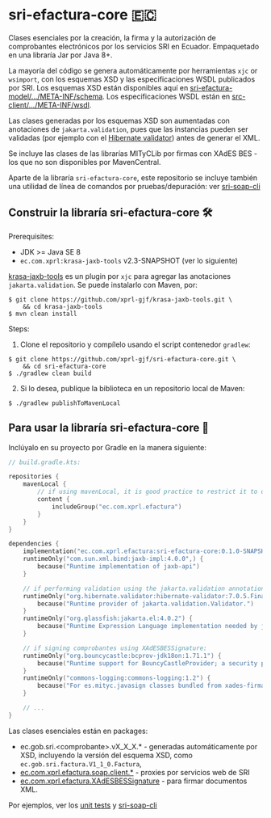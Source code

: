# sri-efactura-core :ecuador:

Clases esenciales por la creación, la firma y la autorización de comprobantes electrónicos por los
servicios SRI en Ecuador. Empaquetado en una libraría Jar por Java 8+.

La mayoría del código se genera automáticamente por herramientas `xjc` or `wsimport`, con
los esquemas XSD y las especificaciones WSDL publicados por SRI.
Los esquemas XSD están disponibles aquí en [sri-efactura-model/.../META-INF/schema](sri-efactura-model/src/main/sri/META-INF/schema).
Los especificaciones WSDL están en [src-client/.../META-INF/wsdl](sri-client/src/main/resources/META-INF/wsdl).

Las clases generadas por los esquemas XSD son aumentadas con anotaciones de `jakarta.validation`, pues que las
instancias pueden ser validadas (por ejemplo con el [Hibernate validator](https://hibernate.org/validator/documentation/getting-started/))
antes de generar el XML.

Se incluye las clases de las librarías MITyCLib por firmas con XAdES BES -
los que no son disponibles por MavenCentral.

Aparte de la libraría `sri-efactura-core`, este repositorio se incluye también una utilidad de
línea de comandos por pruebas/depuración: ver [sri-soap-cli](sri-soap-cli)


## Construir la libraría sri-efactura-core :hammer_and_wrench:

Prerequisites:
- JDK >= Java SE 8
- `ec.com.xprl:krasa-jaxb-tools` v2.3-SNAPSHOT (ver lo siguiente)

[krasa-jaxb-tools](https://github.com/xprl-gjf/krasa-jaxb-tools) es un plugin por `xjc` para
agregar las anotaciones `jakarta.validation`. Se puede instalarlo con Maven, por:

```console
$ git clone https://github.com/xprl-gjf/krasa-jaxb-tools.git \
    && cd krasa-jaxb-tools
$ mvn clean install
```

Steps:
1) Clone el repositorio y compílelo usando el script contenedor `gradlew`:
```console
$ git clone https://github.com/xprl-gjf/sri-efactura-core.git \
    && cd sri-efactura-core
$ ./gradlew clean build
```

2) Si lo desea, publique la biblioteca en un repositorio local de Maven:
```console
$ ./gradlew publishToMavenLocal
```

## Para usar la libraría sri-efactura-core :jigsaw:

Inclúyalo en su proyecto por Gradle en la manera siguiente:

```kotlin
// build.gradle.kts:

repositories {
    mavenLocal {
        // if using mavenLocal, it is good practice to restrict it to only specific libs/groups
        content {
            includeGroup("ec.com.xprl.efactura")
        }
    }
}

dependencies {
    implementation("ec.com.xprl.efactura:sri-efactura-core:0.1.0-SNAPSHOT")
    runtimeOnly("com.sun.xml.bind:jaxb-impl:4.0.0",) {
        because("Runtime implementation of jaxb-api")
    }

    // if performing validation using the jakarta.validation annotations:
    runtimeOnly("org.hibernate.validator:hibernate-validator:7.0.5.Final") {
        because("Runtime provider of jakarta.validation.Validator.")
    }
    runtimeOnly("org.glassfish:jakarta.el:4.0.2") {
        because("Runtime Expression Language implementation needed by jakarta.validation.Validator.")
    }

    // if signing comprobantes using XAdESBESSignature: 
    runtimeOnly("org.bouncycastle:bcprov-jdk18on:1.71.1") {
        because("Runtime support for BouncyCastleProvider; a security provider with support for PKCS12, for xades-firma")
    }
    runtimeOnly("commons-logging:commons-logging:1.2") {
        because("For es.mityc.javasign classes bundled from xades-firma")
    }

    // ...
}
```

Las clases esenciales están en packages:
* ec.gob.sri.\<comprobante\>.vX_X_X.\*  - generadas automáticamente por XSD, incluyendo la versión del esquema XSD, como `ec.gob.sri.factura.V1_1_0.Factura`,
* [ec.com.xprl.efactura.soap.client.*](sri-client/src/main/java/ec/com/xprl/efactura/soap/client) - proxies por servicios web de SRI
* [ec.com.xprl.efactura.XAdESBESSignature](xades-firma/src/main/java/ec/com/xprl/efactura/XAdESBESSignature.java) - para firmar documentos XML.


Por ejemplos, ver los [unit tests](sri-efactura-model/src/test/java/ec/gob/sri) y [sri-soap-cli](sri-soap-cli/src/main/kotlin)
